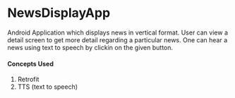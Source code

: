 # NewsDisplayApp
Android Application which displays news in vertical format. User can view a detail screen to get more detail regarding a particular news.
One can hear a news using text to speech by clickin on the given button.

#### Concepts Used
1. Retrofit 
2. TTS (text to speech) 
